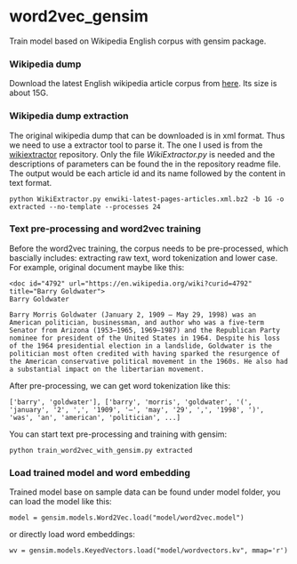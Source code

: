 # word2vec_gensim
Train model based on Wikipedia English corpus with gensim package.


### Wikipedia dump

Download the latest English wikipedia article corpus from [here](https://dumps.wikimedia.org/enwiki/latest/enwiki-latest-pages-articles.xml.bz2). Its size is about 15G.


### Wikipedia dump extraction

The original wikipedia dump that can be downloaded is in xml format. Thus we need to use a extractor tool to parse it. The one I used is from the [wikiextractor](https://github.com/attardi/wikiextractor) repository. Only the file *WikiExtractor.py* is needed and the descriptions of parameters can be found the in the repository readme file. The output would be each article id and its name followed by the content in text format.

```
python WikiExtractor.py enwiki-latest-pages-articles.xml.bz2 -b 1G -o extracted --no-template --processes 24
```

### Text pre-processing and word2vec training

Before the word2vec training, the corpus needs to be pre-processed, which bascially includes: extracting raw text, word tokenization and lower case. For example, original document maybe like this:

```
<doc id="4792" url="https://en.wikipedia.org/wiki?curid=4792" title="Barry Goldwater">
Barry Goldwater

Barry Morris Goldwater (January 2, 1909 – May 29, 1998) was an American politician, businessman, and author who was a five-term Senator from Arizona (1953–1965, 1969–1987) and the Republican Party nominee for president of the United States in 1964. Despite his loss of the 1964 presidential election in a landslide, Goldwater is the politician most often credited with having sparked the resurgence of the American conservative political movement in the 1960s. He also had a substantial impact on the libertarian movement.
```
 
After pre-processing, we can get word tokenization like this:

```
['barry', 'goldwater'], ['barry', 'morris', 'goldwater', '(', 'january', '2', ',', '1909', '–', 'may', '29', ',', '1998', ')', 'was', 'an', 'american', 'politician', ...]
```

You can start text pre-processing and training with gensim:

```
python train_word2vec_with_gensim.py extracted
```

### Load trained model and word embedding
Trained model base on sample data can be found under model folder, you can load the model like this:

```
model = gensim.models.Word2Vec.load("model/word2vec.model")
```

or directly load word embeddings:

```
wv = gensim.models.KeyedVectors.load("model/wordvectors.kv", mmap='r')
```
